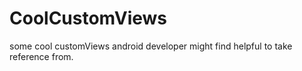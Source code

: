 # CoolCustomViews

some cool customViews android developer might find helpful to take reference from.


